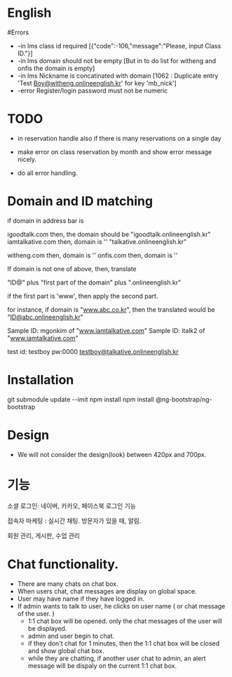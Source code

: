 # English



#Errors
* -in lms class id required
    [{"code":-106,"message":"Please, input Class ID."}]
* -in lms domain should not be empty
    [But in to do list for witheng and onfis the domain is empty]
* -in lms Nickname is concatinated with domain 
    [1062 : Duplicate entry 'Test Boy@witheng.onlineenglish.kr' for key 'mb_nick']
* -error Register/login password must not be numeric

# TODO

* in reservation handle also if there is many reservations on a single day


* make error on class reservation by month and show error message nicely.
* do all error handling.



# Domain and ID matching



if domain in address bar is


igoodtalk.com       then, the domain should be "igoodtalk.onlineenglish.kr"
iamtalkative.com    then, domain is '' "talkative.onlineenglish.kr"

witheng.com         then, domain is ''
onfis.com           then, domain is ''


If domain is not one of above, then, translate

"ID@" plus "first part of the domain" plus ".onlineenglish.kr"

if the first part is 'www', then apply the second part.

for instance, if domain is "www.abc.co.kr", then the translated would be "ID@abc.onlineenglish.kr"


Sample ID: mgonkim of "www.iamtalkative.com"
Sample ID: italk2 of "www.iamtalkative.com"

test id: testboy pw:0000
testboy@talkative.onlineenglish.kr




# Installation


git submodule update --imit
npm install 
npm install @ng-bootstrap/ng-bootstrap





# Design

* We will not consider the design(look) between 420px and 700px.






# 기능

소셜 로그인: 네이버, 카카오, 페이스북 로그인 기능

접속자 마케팅 : 실시간 채팅. 방문자가 있을 때, 알림.

회원 관리, 게시판, 수업 관리



# Chat functionality.

* There are many chats on chat box.
* When users chat, chat messages are display on global space.
* User may have name if they have logged in.
* If admin wants to talk to user, he clicks on user name ( or chat message of the user. )
    * 1:1 chat box will be opened. only the chat messages of the user will be displayed.
    * admin and user begin to chat.
    * if they don't chat for 1 minutes, then the 1:1 chat box will be closed and show global chat box.
    * while they are chatting, if another user chat to admin, an alert message will be dispaly on the current 1:1 chat box.